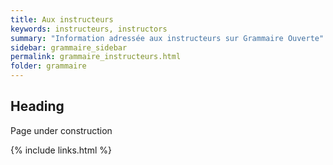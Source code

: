 ```yaml
---
title: Aux instructeurs
keywords: instructeurs, instructors
summary: "Information adressée aux instructeurs sur Grammaire Ouverte"
sidebar: grammaire_sidebar
permalink: grammaire_instructeurs.html
folder: grammaire
---
```


## Heading

Page under construction

{% include links.html %}
